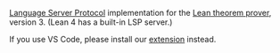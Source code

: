 [Language Server Protocol](https://github.com/Microsoft/language-server-protocol) implementation for the [Lean theorem prover](https://leanprover.github.io/), version 3.
(Lean 4 has a built-in LSP server.)

If you use VS Code, please install our [extension](https://marketplace.visualstudio.com/items?itemName=jroesch.lean) instead.
